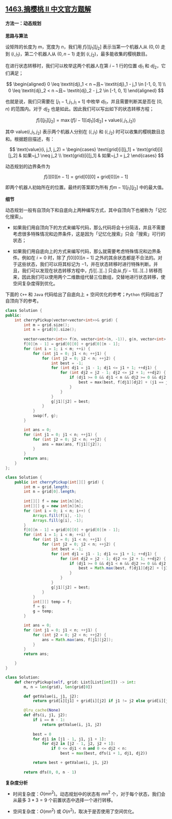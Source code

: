 ## [1463.摘樱桃 II 中文官方题解](https://leetcode.cn/problems/cherry-pickup-ii/solutions/100000/zhai-ying-tao-ii-by-leetcode-solution-v2k5)
#### 方法一：动态规划

**思路与算法**

设矩阵的长度为 $m$，宽度为 $n$，我们用 $f[i][j_1][j_2]$ 表示当第一个机器人从 $(0, 0)$ 走到 $(i, j_1)$，第二个机器人从 $(0, n-1)$ 走到 $(i, j_2)$，最多能收集的樱桃数目。

在进行状态转移时，我们可以枚举这两个机器人在第 $i-1$ 行的位置 $\textit{dj}_1$ 和 $\textit{dj}_2$，它们满足；

$$
\begin{aligned}
0 \leq \textit{dj}_1 < n ~且~ \textit{dj}_1 - j_1 \in [-1, 0, 1] \\
0 \leq \textit{dj}_2 < n ~且~ \textit{dj}_2 - j_2 \in [-1, 0, 1]
\end{aligned}
$$

也就是说，我们只需要在 $[j_1-1, j_1, j_1+1]$ 中枚举 $\textit{dj}_1$，并且需要判断其是否在 $[0, n)$ 的范围内。对于 $\textit{dj}_2$ 也是如此。因此我们可以写出如下的状态转移方程；

$$
f[i][j_1][j_2] = \max(f[i-1][\textit{dj}_1][\textit{dj}_2] + \text{value}(i, j_1, j_2))
$$

其中 $\text{value}(i, j_1, j_2)$ 表示两个机器人分别在 $(i, j_1)$ 和 $(i, j_2)$ 时可以收集的樱桃数目总和。根据题目描述，有：

$$
\text{value}(i, j_1, j_2) =
\begin{cases}
\text{grid}[i][j_1] + \text{grid}[i][j_2] & 如果~j_1 \neq j_2 \\
\text{grid}[i][j_1] & 如果~j_1 = j_2
\end{cases}
$$

动态规划的边界条件为

$$
f[i][0][n-1] = \text{grid}[0][0] + \text{grid}[0][n-1]
$$

即两个机器人初始所在的位置。最终的答案即为所有 $f[m-1][j_1][j_2]$ 中的最大值。

**细节**

动态规划一般有自顶向下和自底向上两种编写方式，其中自顶向下也被称为「记忆化搜索」。

- 如果我们用自顶向下的方式来编写代码，那么代码将会十分简洁，并且不需要考虑很多特殊情况和边界条件，这是因为「记忆化搜索」只会「搜索」可行的状态；

- 如果我们用自底向上的方式来编写代码，那么就需要考虑特殊情况和边界条件。例如在 $i=0$ 时，除了 $f[0][0][n-1]$ 之外的其余状态都是不合法的。对于这些状态，我们可以将其标记为 $-1$，并在状态转移时进行特殊判断。并且，我们可以发现在状态转移方程中，$f[i][..][..]$ 只会从 $f[i-1][..][..]$ 转移而来，因此我们可以使用两个二维数组代替三位数组，交替地进行状态转移，使空间复杂度得到优化。

下面的 `C++` 和 `Java` 代码给出了自底向上 + 空间优化的参考；`Python` 代码给出了自顶向下的参考。

```C++ [sol1-C++]
class Solution {
public:
    int cherryPickup(vector<vector<int>>& grid) {
        int m = grid.size();
        int n = grid[0].size();
        
        vector<vector<int>> f(n, vector<int>(n, -1)), g(n, vector<int>(n, -1));
        f[0][n - 1] = grid[0][0] + grid[0][n - 1];
        for (int i = 1; i < m; ++i) {
            for (int j1 = 0; j1 < n; ++j1) {
                for (int j2 = 0; j2 < n; ++j2) {
                    int best = -1;
                    for (int dj1 = j1 - 1; dj1 <= j1 + 1; ++dj1) {
                        for (int dj2 = j2 - 1; dj2 <= j2 + 1; ++dj2) {
                            if (dj1 >= 0 && dj1 < n && dj2 >= 0 && dj2 < n && f[dj1][dj2] != -1) {
                                best = max(best, f[dj1][dj2] + (j1 == j2 ? grid[i][j1] : grid[i][j1] + grid[i][j2]));
                            }
                        }
                    }
                    g[j1][j2] = best;
                }
            }
            swap(f, g);
        }

        int ans = 0;
        for (int j1 = 0; j1 < n; ++j1) {
            for (int j2 = 0; j2 < n; ++j2) {
                ans = max(ans, f[j1][j2]);
            }
        }
        return ans;
    }
};
```

```Java [sol1-Java]
class Solution {
    public int cherryPickup(int[][] grid) {
        int m = grid.length;
        int n = grid[0].length;
        
        int[][] f = new int[n][n];
        int[][] g = new int[n][n];
        for (int i = 0; i < n; i++) {
            Arrays.fill(f[i], -1);
            Arrays.fill(g[i], -1);
        }
        f[0][n - 1] = grid[0][0] + grid[0][n - 1];
        for (int i = 1; i < m; ++i) {
            for (int j1 = 0; j1 < n; ++j1) {
                for (int j2 = 0; j2 < n; ++j2) {
                    int best = -1;
                    for (int dj1 = j1 - 1; dj1 <= j1 + 1; ++dj1) {
                        for (int dj2 = j2 - 1; dj2 <= j2 + 1; ++dj2) {
                            if (dj1 >= 0 && dj1 < n && dj2 >= 0 && dj2 < n && f[dj1][dj2] != -1) {
                                best = Math.max(best, f[dj1][dj2] + (j1 == j2 ? grid[i][j1] : grid[i][j1] + grid[i][j2]));
                            }
                        }
                    }
                    g[j1][j2] = best;
                }
            }
            int[][] temp = f;
            f = g;
            g = temp;
        }

        int ans = 0;
        for (int j1 = 0; j1 < n; ++j1) {
            for (int j2 = 0; j2 < n; ++j2) {
                ans = Math.max(ans, f[j1][j2]);
            }
        }
        return ans;

    }
}
```

```Python [sol1-Python3]
class Solution:
    def cherryPickup(self, grid: List[List[int]]) -> int:
        m, n = len(grid), len(grid[0])

        def getValue(i, j1, j2):
            return grid[i][j1] + grid[i][j2] if j1 != j2 else grid[i][j1]

        @lru_cache(None)
        def dfs(i, j1, j2):
            if i == m - 1:
                return getValue(i, j1, j2)
            
            best = 0
            for dj1 in [j1 - 1, j1, j1 + 1]:
                for dj2 in [j2 - 1, j2, j2 + 1]:
                    if 0 <= dj1 < n and 0 <= dj2 < n:
                        best = max(best, dfs(i + 1, dj1, dj2))

            return best + getValue(i, j1, j2)
        
        return dfs(0, 0, n - 1)
```

**复杂度分析**

- 时间复杂度：$O(mn^2)$。动态规划中的状态有 $mn^2$ 个，对于每个状态，我们会从最多 $3*3=9$ 个前置状态中选择一个进行转移。

- 空间复杂度：$O(mn^2)$ 或 $O(n^2)$，取决于是否使用了空间优化。